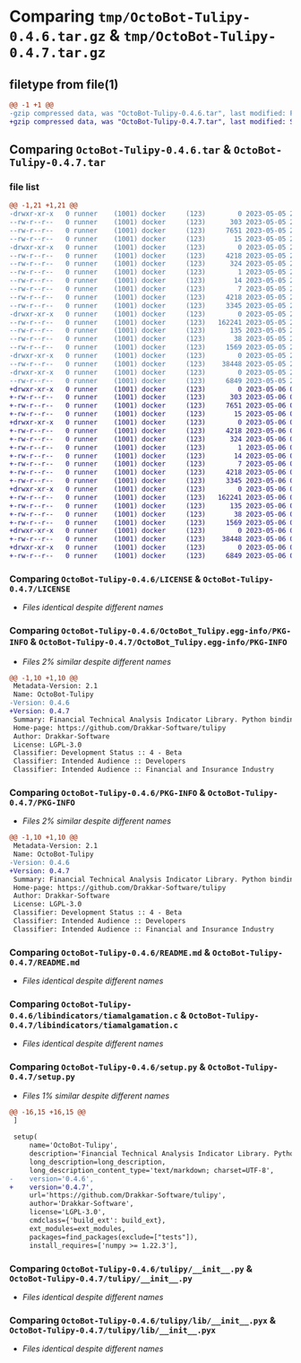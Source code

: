 # Comparing `tmp/OctoBot-Tulipy-0.4.6.tar.gz` & `tmp/OctoBot-Tulipy-0.4.7.tar.gz`

## filetype from file(1)

```diff
@@ -1 +1 @@
-gzip compressed data, was "OctoBot-Tulipy-0.4.6.tar", last modified: Fri May  5 22:42:14 2023, max compression
+gzip compressed data, was "OctoBot-Tulipy-0.4.7.tar", last modified: Sat May  6 06:29:17 2023, max compression
```

## Comparing `OctoBot-Tulipy-0.4.6.tar` & `OctoBot-Tulipy-0.4.7.tar`

### file list

```diff
@@ -1,21 +1,21 @@
-drwxr-xr-x   0 runner    (1001) docker     (123)        0 2023-05-05 22:42:14.140939 OctoBot-Tulipy-0.4.6/
--rw-r--r--   0 runner    (1001) docker     (123)      303 2023-05-05 22:42:00.000000 OctoBot-Tulipy-0.4.6/AUTHORS
--rw-r--r--   0 runner    (1001) docker     (123)     7651 2023-05-05 22:42:00.000000 OctoBot-Tulipy-0.4.6/LICENSE
--rw-r--r--   0 runner    (1001) docker     (123)       15 2023-05-05 22:42:00.000000 OctoBot-Tulipy-0.4.6/MANIFEST.in
-drwxr-xr-x   0 runner    (1001) docker     (123)        0 2023-05-05 22:42:14.140939 OctoBot-Tulipy-0.4.6/OctoBot_Tulipy.egg-info/
--rw-r--r--   0 runner    (1001) docker     (123)     4218 2023-05-05 22:42:14.000000 OctoBot-Tulipy-0.4.6/OctoBot_Tulipy.egg-info/PKG-INFO
--rw-r--r--   0 runner    (1001) docker     (123)      324 2023-05-05 22:42:14.000000 OctoBot-Tulipy-0.4.6/OctoBot_Tulipy.egg-info/SOURCES.txt
--rw-r--r--   0 runner    (1001) docker     (123)        1 2023-05-05 22:42:14.000000 OctoBot-Tulipy-0.4.6/OctoBot_Tulipy.egg-info/dependency_links.txt
--rw-r--r--   0 runner    (1001) docker     (123)       14 2023-05-05 22:42:14.000000 OctoBot-Tulipy-0.4.6/OctoBot_Tulipy.egg-info/requires.txt
--rw-r--r--   0 runner    (1001) docker     (123)        7 2023-05-05 22:42:14.000000 OctoBot-Tulipy-0.4.6/OctoBot_Tulipy.egg-info/top_level.txt
--rw-r--r--   0 runner    (1001) docker     (123)     4218 2023-05-05 22:42:14.140939 OctoBot-Tulipy-0.4.6/PKG-INFO
--rw-r--r--   0 runner    (1001) docker     (123)     3345 2023-05-05 22:42:00.000000 OctoBot-Tulipy-0.4.6/README.md
-drwxr-xr-x   0 runner    (1001) docker     (123)        0 2023-05-05 22:42:14.140939 OctoBot-Tulipy-0.4.6/libindicators/
--rw-r--r--   0 runner    (1001) docker     (123)   162241 2023-05-05 22:42:00.000000 OctoBot-Tulipy-0.4.6/libindicators/tiamalgamation.c
--rw-r--r--   0 runner    (1001) docker     (123)      135 2023-05-05 22:42:00.000000 OctoBot-Tulipy-0.4.6/pyproject.toml
--rw-r--r--   0 runner    (1001) docker     (123)       38 2023-05-05 22:42:14.140939 OctoBot-Tulipy-0.4.6/setup.cfg
--rw-r--r--   0 runner    (1001) docker     (123)     1569 2023-05-05 22:42:00.000000 OctoBot-Tulipy-0.4.6/setup.py
-drwxr-xr-x   0 runner    (1001) docker     (123)        0 2023-05-05 22:42:14.140939 OctoBot-Tulipy-0.4.6/tulipy/
--rw-r--r--   0 runner    (1001) docker     (123)    38448 2023-05-05 22:42:00.000000 OctoBot-Tulipy-0.4.6/tulipy/__init__.py
-drwxr-xr-x   0 runner    (1001) docker     (123)        0 2023-05-05 22:42:14.140939 OctoBot-Tulipy-0.4.6/tulipy/lib/
--rw-r--r--   0 runner    (1001) docker     (123)     6849 2023-05-05 22:42:00.000000 OctoBot-Tulipy-0.4.6/tulipy/lib/__init__.pyx
+drwxr-xr-x   0 runner    (1001) docker     (123)        0 2023-05-06 06:29:17.435707 OctoBot-Tulipy-0.4.7/
+-rw-r--r--   0 runner    (1001) docker     (123)      303 2023-05-06 06:28:58.000000 OctoBot-Tulipy-0.4.7/AUTHORS
+-rw-r--r--   0 runner    (1001) docker     (123)     7651 2023-05-06 06:28:58.000000 OctoBot-Tulipy-0.4.7/LICENSE
+-rw-r--r--   0 runner    (1001) docker     (123)       15 2023-05-06 06:28:58.000000 OctoBot-Tulipy-0.4.7/MANIFEST.in
+drwxr-xr-x   0 runner    (1001) docker     (123)        0 2023-05-06 06:29:17.431707 OctoBot-Tulipy-0.4.7/OctoBot_Tulipy.egg-info/
+-rw-r--r--   0 runner    (1001) docker     (123)     4218 2023-05-06 06:29:17.000000 OctoBot-Tulipy-0.4.7/OctoBot_Tulipy.egg-info/PKG-INFO
+-rw-r--r--   0 runner    (1001) docker     (123)      324 2023-05-06 06:29:17.000000 OctoBot-Tulipy-0.4.7/OctoBot_Tulipy.egg-info/SOURCES.txt
+-rw-r--r--   0 runner    (1001) docker     (123)        1 2023-05-06 06:29:17.000000 OctoBot-Tulipy-0.4.7/OctoBot_Tulipy.egg-info/dependency_links.txt
+-rw-r--r--   0 runner    (1001) docker     (123)       14 2023-05-06 06:29:17.000000 OctoBot-Tulipy-0.4.7/OctoBot_Tulipy.egg-info/requires.txt
+-rw-r--r--   0 runner    (1001) docker     (123)        7 2023-05-06 06:29:17.000000 OctoBot-Tulipy-0.4.7/OctoBot_Tulipy.egg-info/top_level.txt
+-rw-r--r--   0 runner    (1001) docker     (123)     4218 2023-05-06 06:29:17.435707 OctoBot-Tulipy-0.4.7/PKG-INFO
+-rw-r--r--   0 runner    (1001) docker     (123)     3345 2023-05-06 06:28:58.000000 OctoBot-Tulipy-0.4.7/README.md
+drwxr-xr-x   0 runner    (1001) docker     (123)        0 2023-05-06 06:29:17.431707 OctoBot-Tulipy-0.4.7/libindicators/
+-rw-r--r--   0 runner    (1001) docker     (123)   162241 2023-05-06 06:28:58.000000 OctoBot-Tulipy-0.4.7/libindicators/tiamalgamation.c
+-rw-r--r--   0 runner    (1001) docker     (123)      135 2023-05-06 06:28:58.000000 OctoBot-Tulipy-0.4.7/pyproject.toml
+-rw-r--r--   0 runner    (1001) docker     (123)       38 2023-05-06 06:29:17.435707 OctoBot-Tulipy-0.4.7/setup.cfg
+-rw-r--r--   0 runner    (1001) docker     (123)     1569 2023-05-06 06:28:58.000000 OctoBot-Tulipy-0.4.7/setup.py
+drwxr-xr-x   0 runner    (1001) docker     (123)        0 2023-05-06 06:29:17.431707 OctoBot-Tulipy-0.4.7/tulipy/
+-rw-r--r--   0 runner    (1001) docker     (123)    38448 2023-05-06 06:28:58.000000 OctoBot-Tulipy-0.4.7/tulipy/__init__.py
+drwxr-xr-x   0 runner    (1001) docker     (123)        0 2023-05-06 06:29:17.431707 OctoBot-Tulipy-0.4.7/tulipy/lib/
+-rw-r--r--   0 runner    (1001) docker     (123)     6849 2023-05-06 06:28:58.000000 OctoBot-Tulipy-0.4.7/tulipy/lib/__init__.pyx
```

### Comparing `OctoBot-Tulipy-0.4.6/LICENSE` & `OctoBot-Tulipy-0.4.7/LICENSE`

 * *Files identical despite different names*

### Comparing `OctoBot-Tulipy-0.4.6/OctoBot_Tulipy.egg-info/PKG-INFO` & `OctoBot-Tulipy-0.4.7/OctoBot_Tulipy.egg-info/PKG-INFO`

 * *Files 2% similar despite different names*

```diff
@@ -1,10 +1,10 @@
 Metadata-Version: 2.1
 Name: OctoBot-Tulipy
-Version: 0.4.6
+Version: 0.4.7
 Summary: Financial Technical Analysis Indicator Library. Python bindings for https://github.com/TulipCharts/tulipindicators
 Home-page: https://github.com/Drakkar-Software/tulipy
 Author: Drakkar-Software
 License: LGPL-3.0
 Classifier: Development Status :: 4 - Beta
 Classifier: Intended Audience :: Developers
 Classifier: Intended Audience :: Financial and Insurance Industry
```

### Comparing `OctoBot-Tulipy-0.4.6/PKG-INFO` & `OctoBot-Tulipy-0.4.7/PKG-INFO`

 * *Files 2% similar despite different names*

```diff
@@ -1,10 +1,10 @@
 Metadata-Version: 2.1
 Name: OctoBot-Tulipy
-Version: 0.4.6
+Version: 0.4.7
 Summary: Financial Technical Analysis Indicator Library. Python bindings for https://github.com/TulipCharts/tulipindicators
 Home-page: https://github.com/Drakkar-Software/tulipy
 Author: Drakkar-Software
 License: LGPL-3.0
 Classifier: Development Status :: 4 - Beta
 Classifier: Intended Audience :: Developers
 Classifier: Intended Audience :: Financial and Insurance Industry
```

### Comparing `OctoBot-Tulipy-0.4.6/README.md` & `OctoBot-Tulipy-0.4.7/README.md`

 * *Files identical despite different names*

### Comparing `OctoBot-Tulipy-0.4.6/libindicators/tiamalgamation.c` & `OctoBot-Tulipy-0.4.7/libindicators/tiamalgamation.c`

 * *Files identical despite different names*

### Comparing `OctoBot-Tulipy-0.4.6/setup.py` & `OctoBot-Tulipy-0.4.7/setup.py`

 * *Files 1% similar despite different names*

```diff
@@ -16,15 +16,15 @@
 ]
 
 setup(
     name='OctoBot-Tulipy',
     description='Financial Technical Analysis Indicator Library. Python bindings for https://github.com/TulipCharts/tulipindicators',
     long_description=long_description,
     long_description_content_type='text/markdown; charset=UTF-8',
-    version='0.4.6',
+    version='0.4.7',
     url='https://github.com/Drakkar-Software/tulipy',
     author='Drakkar-Software',
     license='LGPL-3.0',
     cmdclass={'build_ext': build_ext},
     ext_modules=ext_modules,
     packages=find_packages(exclude=["tests"]),
     install_requires=['numpy >= 1.22.3'],
```

### Comparing `OctoBot-Tulipy-0.4.6/tulipy/__init__.py` & `OctoBot-Tulipy-0.4.7/tulipy/__init__.py`

 * *Files identical despite different names*

### Comparing `OctoBot-Tulipy-0.4.6/tulipy/lib/__init__.pyx` & `OctoBot-Tulipy-0.4.7/tulipy/lib/__init__.pyx`

 * *Files identical despite different names*

